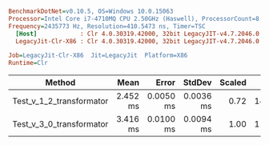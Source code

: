 ``` ini

BenchmarkDotNet=v0.10.5, OS=Windows 10.0.15063
Processor=Intel Core i7-4710MQ CPU 2.50GHz (Haswell), ProcessorCount=8
Frequency=2435773 Hz, Resolution=410.5473 ns, Timer=TSC
  [Host]            : Clr 4.0.30319.42000, 32bit LegacyJIT-v4.7.2046.0
  LegacyJit-Clr-X86 : Clr 4.0.30319.42000, 32bit LegacyJIT-v4.7.2046.0

Job=LegacyJit-Clr-X86  Jit=LegacyJit  Platform=X86  
Runtime=Clr  

```
 |                   Method |     Mean |     Error |    StdDev | Scaled |     Gen 0 | Allocated |
 |------------------------- |---------:|----------:|----------:|-------:|----------:|----------:|
 | Test_v_1_2_transformator | 2.452 ms | 0.0050 ms | 0.0036 ms |   0.72 | 1402.8646 |   4.33 MB |
 | Test_v_3_0_transformator | 3.416 ms | 0.0100 ms | 0.0094 ms |   1.00 | 1108.8542 |   3.46 MB |
